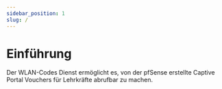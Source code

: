 ```yaml
---
sidebar_position: 1
slug: /
---
```


# Einführung

Der WLAN-Codes Dienst ermöglicht es, von der pfSense erstellte Captive Portal Vouchers für Lehrkräfte abrufbar zu machen.
